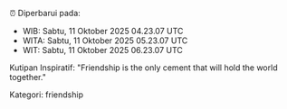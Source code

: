 ⏰ Diperbarui pada:
- WIB: Sabtu, 11 Oktober 2025 04.23.07 UTC
- WITA: Sabtu, 11 Oktober 2025 05.23.07 UTC
- WIT: Sabtu, 11 Oktober 2025 06.23.07 UTC

Kutipan Inspiratif:
"Friendship is the only cement that will hold the world together."


Kategori: friendship

